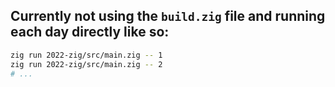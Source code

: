 ## Currently not using the `build.zig` file and running each day directly like so:
```sh
zig run 2022-zig/src/main.zig -- 1
zig run 2022-zig/src/main.zig -- 2
# ...
```
